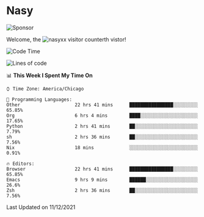 # Nasy

<!--
<p align="center">
<img height="200" src="https://github-readme-stats.vercel.app/api?username=nasyxx&count_private=true&show_icons=true&theme=dracula&include_all_commits=true"/>
<img height="200" src="https://github-readme-stats.vercel.app/api/top-langs/?username=nasyxx&theme=dracula&hide=html,jupyter+notebook&count_private=true&show_icons=true"/>
</p>

  
----------------
-->

![Sponsor](https://img.shields.io/static/v1.svg?label=Sponsor&message=%E2%9D%A4&logo=GitHub&style=flat&color=pink)
 
Welcome, the ![nasyxx visitor counter](https://count.getloli.com/get/@nasyxx?theme=rule34)th vistor!
 
<!--START_SECTION:waka-->
![Code Time](http://img.shields.io/badge/Code%20Time-1%2C555%20hrs%2046%20mins-blue)

![Lines of code](https://img.shields.io/badge/From%20Hello%20World%20I%27ve%20Written-5%20Million%20lines%20of%20code-blue)

📊 **This Week I Spent My Time On** 

```text
⌚︎ Time Zone: America/Chicago

💬 Programming Languages: 
Other                    22 hrs 41 mins      ████████████████░░░░░░░░░   65.85% 
Org                      6 hrs 4 mins        ████░░░░░░░░░░░░░░░░░░░░░   17.65% 
Python                   2 hrs 41 mins       ██░░░░░░░░░░░░░░░░░░░░░░░   7.79% 
sh                       2 hrs 36 mins       ██░░░░░░░░░░░░░░░░░░░░░░░   7.56% 
Nix                      18 mins             ░░░░░░░░░░░░░░░░░░░░░░░░░   0.91%

🔥 Editors: 
Browser                  22 hrs 41 mins      ████████████████░░░░░░░░░   65.85% 
Emacs                    9 hrs 9 mins        ██████░░░░░░░░░░░░░░░░░░░   26.6% 
Zsh                      2 hrs 36 mins       ██░░░░░░░░░░░░░░░░░░░░░░░   7.56%

```


 Last Updated on 11/12/2021
<!--END_SECTION:waka-->

<!-- ![visitors](https://visitor-badge.laobi.icu/badge?page_id=nasyxx.nasyxx) -->
